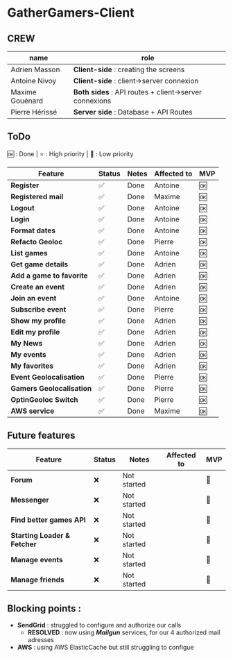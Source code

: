 # GatherGamers-Client

## CREW
| name | role |
|------|------|
| Adrien Masson | **Client-side** : creating the screens |
| Antoine Nivoy | **Client-side** : client->server connexion |
| Maxime Gouénard | **Both sides** : API routes + client->server connexions |
| Pierre Hérissé | **Server side** : Database + API Routes |

## ToDo

🆗 : Done | ⭐ : High priority | 🚫 : Low priority

| Feature | Status | Notes | Affected to | MVP |
|---------|--------|-------|------------|-----|
| **Register** | ✅ | Done | Antoine | 🆗 |
| **Registered mail** | ✅ | Done | Maxime | 🆗 |
| **Logout** | ✅ | Done | Antoine | 🆗 |
| **Login** | ✅ | Done | Antoine | 🆗 |
| **Format dates** | ✅ | Done | Antoine | 🆗 |
| **Refacto Geoloc** | ✅ | Done | Pierre | 🆗 |
| **List games** | ✅ | Done | Antoine | 🆗 |
| **Get game details** | ✅ | Done | Adrien | 🆗 |
| **Add a game to favorite** | ✅ | Done | Adrien | 🆗 |
| **Create an event** | ✅ | Done | Adrien | 🆗 |
| **Join an event** | ✅ | Done | Antoine | 🆗 |
| **Subscribe event** | ✅ | Done | Pierre | 🆗 |
| **Show my profile** | ✅ | Done | Adrien | 🆗 |
| **Edit my profile** | ✅ | Done | Adrien | 🆗 |
| **My News** | ✅ | Done | Adrien | 🆗 |
| **My events** | ✅ | Done | Adrien | 🆗 |
| **My favorites** | ✅ | Done | Adrien | 🆗 |
| **Event Geolocalisation** | ✅ | Done | Pierre | 🆗 |
| **Gamers Geolocalisation** | ✅ | Done | Pierre | 🆗 |
| **OptinGeoloc Switch** | ✅ | Done | Pierre | 🆗 |
| **AWS service** | ✅ | Done | Maxime | 🆗 |

## Future features

| Feature | Status | Notes | Affected to | MVP |
|---------|--------|-------|------------|-----|
| **Forum** | ❌ | Not started | | 🚫 |
| **Messenger** | ❌ | Not started | | 🚫 |
| **Find better games API** | ❌ | Not started | | 🚫 |
| **Starting Loader & Fetcher** | ❌ | Not started | | 🚫 |
| **Manage events** | ❌ | Not started | | 🚫 |
| **Manage friends** | ❌ | Not started | | 🚫 |

## Blocking points :

- **SendGrid** : struggled to configure and authorize our calls
   - **RESOLVED** : now using **_Mailgun_** services, for our 4 authorized mail adresses
- **AWS** : using AWS ElasticCache but still struggling to configue
